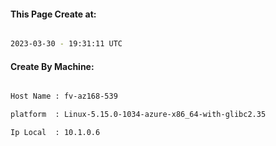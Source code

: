 
   
#### This Page Create at:

```bash

2023-03-30 - 19:31:11 UTC

```

#### Create By Machine:

```bash

Host Name : fv-az168-539

platform  : Linux-5.15.0-1034-azure-x86_64-with-glibc2.35

Ip Local  : 10.1.0.6

```

